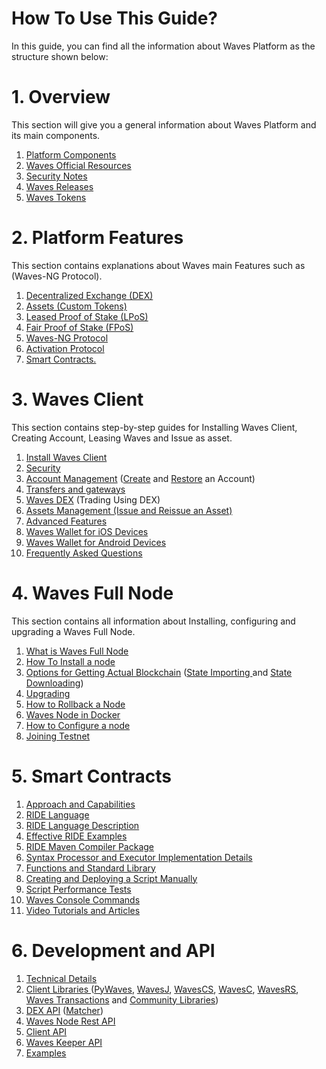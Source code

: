 # How To Use This Guide?

In this guide, you can find all the information about Waves Platform as the structure shown below:

# 1. Overview

This section will give you a general information about Waves Platform and its main components.

1. [Platform Components](/overview/platform-components.md)
2. [Waves Official Resources](/overview/waves-official-resources.md)
3. [Security Notes](/overview/security-notes.md)
4. [Waves Releases](/overview/waves-releases.md)
5. [Waves Tokens](/overview/waves-tokens.md)

# 2. Platform Features

This section contains explanations about Waves main Features such as \(Waves-NG Protocol\).

1. [Decentralized Exchange \(DEX\)](/platform-features/decentralized-cryptocurrency-exchange-dex.md)
2. [Assets \(Custom Tokens\)](/platform-features/assets-custom-tokens.md)
3. [Leased Proof of Stake \(LPoS\)](/platform-features/leased-proof-of-stake-lpos.md)
4. [Fair Proof of Stake \(FPoS\)](/platform-features/fair-pos.md)
5. [Waves-NG Protocol](/platform-features/waves-ng-protocol.md)
6. [Activation Protocol](/platform-features/activation-protocol.md)
7. [Smart Contracts.](/platform-features/smart-contracts.md)

# 3. Waves Client

This section contains step-by-step guides for Installing Waves Client, Creating Account, Leasing Waves and Issue as asset.

1. [Install Waves Client](/waves-client/install-waves-client.md)
2. [Security](/waves-client/security.md)
3. [Account Management](/waves-client/account-management.md) \([Create](/waves-client/account-management/creating-an-account.md) and [Restore](/waves-client/account-management/restore-an-account.md) an Account\)
4. [Transfers and gateways](/waves-client/wallet-management.md)
5. [Waves DEX](/waves-client/waves-dex.md) \(Trading Using DEX\)
6. [Assets Management \(Issue and Reissue an Asset\)](/waves-client/assets-management.md)
7. [Advanced Features](/waves-client/advanced_features.md)
8. [Waves Wallet for iOS Devices](/waves-client/mobile-apps/iOS.md)
9. [Waves Wallet for Android Devices](/waves-client/mobile-apps/android.md)
10. [Frequently Asked Questions](/waves-client/faq.md)

# 4. Waves Full Node

This section contains all information about Installing, configuring and upgrading a Waves Full Node.

1. [What is Waves Full Node](/waves-full-node/what-is-a-full-node.md)
2. [How To Install a node](/waves-full-node/how-to-install-a-node/how-to-install-a-node.md)
3. [Options for Getting Actual Blockchain](/waves-full-node/options-for-getting-actual-blockchain.md)  \([State Importing ](/waves-full-node/options-for-getting-actual-blockchain/export-and-import-from-the-blockchain.md)and [State Downloading](/waves-full-node/options-for-getting-actual-blockchain/state-downloading-and-applying.md)\)
4. [Upgrading](/waves-full-node/upgrading.md)
5. [How to Rollback a Node](/waves-full-node/how-to-rollback-a-node.md)
6. [Waves Node in Docker](/waves-full-node/waves-node-in-docker.md)
7. [How to Configure a node](/waves-full-node/how-to-configure-a-node.md)
8. [Joining Testnet](/waves-full-node/joining-testnet.md)

# 5. Smart Contracts

1. [Approach and Capabilities](../technical-details/waves-contracts-language-description/approach-and-capabilities.md)
2. [RIDE Language](../technical-details/ride-language.md)
3. [RIDE Language Description](../technical-details/ride-language/language-description.md)
4. [Effective RIDE Examples](../technical-details/waves-contracts-language-description/examples/lang-stlib-usage-examples.md)
5. [RIDE Maven Compiler Package](../technical-details/ride-language/maven-compiler.md)
6. [Syntax Processor and Executor Implementation Details](../technical-details/waves-contracts-language-description/implementation-details.md)
7. [Functions and Standard Library](../technical-details/waves-contracts-language-description/standard-library.md)
8. [Creating and Deploying a Script Manually](../technical-details/waves-contracts-language-description/creating-and-deploying-a-script-manually.md)
9. [Script Performance Tests](../technical-details/waves-contracts-language-description/script-performance-tests.md)
10. [Waves Console Commands](../technical-details/waves-contracts-language-description/waves-console-commands.md)
11. [Video Tutorials and Articles](../technical-details/video-tutorials-and-articles.md)

# 6. Development and API

1. [Technical Details](/technical-details/technical-details.md)
2. [Client Libraries ](/development-and-api/client-libraries.md)\([PyWaves](/development-and-api/client-libraries/pywaves.md), [WavesJ](/development-and-api/client-libraries/wavesj.md), [WavesCS](/development-and-api/client-libraries/wavescs.md), [WavesC](/development-and-api/client-libraries/waves-c.md), [WavesRS](/development-and-api/client-libraries/wavesrs.md), [Waves Transactions](/development-and-api/client-libraries/waves-transactions.md) and [Community Libraries](/development-and-api/client-libraries/unofficial-libraries.md)\)
3. [DEX API](/development-and-api/dex-api.md) \([Matcher](/development-and-api/dex-api/matcher.md)\)
4. [Waves Node Rest API](/development-and-api/waves-node-rest-api.md)
5. [Client API](/development-and-api/client-api/overview.md)
6. [Waves Keeper API](/development-and-api/waves-keeper-api/waves-keeper-api.md)
7. [Examples](/development-and-api/examples.md)



